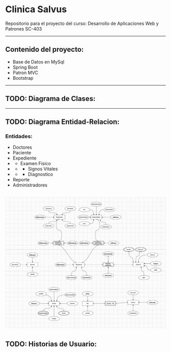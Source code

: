 # Clinica Salvus
Repositorio para el proyecto del curso: Desarrollo de Aplicaciones Web y Patrones SC-403
<hr>

## Contenido del proyecto:
* Base de Datos en MySql
* Spring Boot
* Patron MVC
* Bootstrap
---
## TODO: Diagrama de Clases: 
---
## TODO: Diagrama Entidad-Relacion:
### Entidades:  
* Doctores
* Paciente
* Expediente
* * Examen Fisico 
* * * Signos Vitales
* * * Diagnostico 
* Reporte
* Administradores

![Diagrama](https://github.com/GaboSO21/ClinicaSalvus/blob/main/diagrama/diagramaImg.png?raw=true "Diagrama")
---
## TODO: Historias de Usuario:






